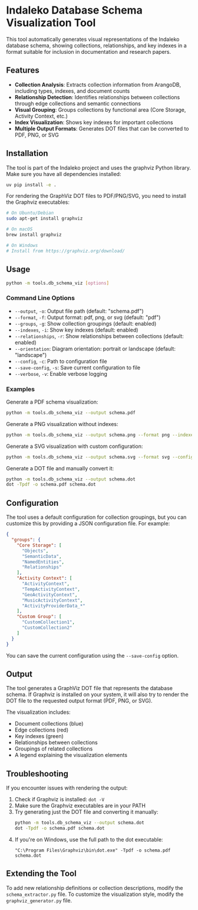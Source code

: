 # Indaleko Database Schema Visualization Tool

This tool automatically generates visual representations of the Indaleko database schema, showing collections, relationships, and key indexes in a format suitable for inclusion in documentation and research papers.

## Features

- **Collection Analysis**: Extracts collection information from ArangoDB, including types, indexes, and document counts
- **Relationship Detection**: Identifies relationships between collections through edge collections and semantic connections
- **Visual Grouping**: Groups collections by functional area (Core Storage, Activity Context, etc.)
- **Index Visualization**: Shows key indexes for important collections
- **Multiple Output Formats**: Generates DOT files that can be converted to PDF, PNG, or SVG

## Installation

The tool is part of the Indaleko project and uses the graphviz Python library. Make sure you have all dependencies installed:

```bash
uv pip install -e .
```

For rendering the GraphViz DOT files to PDF/PNG/SVG, you need to install the Graphviz executables:

```bash
# On Ubuntu/Debian
sudo apt-get install graphviz

# On macOS
brew install graphviz

# On Windows
# Install from https://graphviz.org/download/
```

## Usage

```bash
python -m tools.db_schema_viz [options]
```

### Command Line Options

- `--output`, `-o`: Output file path (default: "schema.pdf")
- `--format`, `-f`: Output format: pdf, png, or svg (default: "pdf")
- `--groups`, `-g`: Show collection groupings (default: enabled)
- `--indexes`, `-i`: Show key indexes (default: enabled)
- `--relationships`, `-r`: Show relationships between collections (default: enabled)
- `--orientation`: Diagram orientation: portrait or landscape (default: "landscape")
- `--config`, `-c`: Path to configuration file
- `--save-config`, `-s`: Save current configuration to file
- `--verbose`, `-v`: Enable verbose logging

### Examples

Generate a PDF schema visualization:
```bash
python -m tools.db_schema_viz --output schema.pdf
```

Generate a PNG visualization without indexes:
```bash
python -m tools.db_schema_viz --output schema.png --format png --indexes=False
```

Generate a SVG visualization with custom configuration:
```bash
python -m tools.db_schema_viz --output schema.svg --format svg --config custom_config.json
```

Generate a DOT file and manually convert it:
```bash
python -m tools.db_schema_viz --output schema.dot
dot -Tpdf -o schema.pdf schema.dot
```

## Configuration

The tool uses a default configuration for collection groupings, but you can customize this by providing a JSON configuration file. For example:

```json
{
  "groups": {
    "Core Storage": [
      "Objects",
      "SemanticData",
      "NamedEntities",
      "Relationships"
    ],
    "Activity Context": [
      "ActivityContext",
      "TempActivityContext",
      "GeoActivityContext",
      "MusicActivityContext",
      "ActivityProviderData_*"
    ],
    "Custom Group": [
      "CustomCollection1",
      "CustomCollection2"
    ]
  }
}
```

You can save the current configuration using the `--save-config` option.

## Output

The tool generates a GraphViz DOT file that represents the database schema. If Graphviz is installed on your system, it will also try to render the DOT file to the requested output format (PDF, PNG, or SVG).

The visualization includes:
- Document collections (blue)
- Edge collections (red)
- Key indexes (green)
- Relationships between collections
- Groupings of related collections
- A legend explaining the visualization elements

## Troubleshooting

If you encounter issues with rendering the output:

1. Check if Graphviz is installed: `dot -V`
2. Make sure the Graphviz executables are in your PATH
3. Try generating just the DOT file and converting it manually:
   ```bash
   python -m tools.db_schema_viz --output schema.dot
   dot -Tpdf -o schema.pdf schema.dot
   ```
4. If you're on Windows, use the full path to the dot executable:
   ```
   "C:\Program Files\Graphviz\bin\dot.exe" -Tpdf -o schema.pdf schema.dot
   ```

## Extending the Tool

To add new relationship definitions or collection descriptions, modify the `schema_extractor.py` file. To customize the visualization style, modify the `graphviz_generator.py` file.
